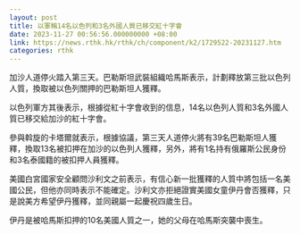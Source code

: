 ```yaml
---
layout: post
title: 以軍稱14名以色列和3名外國人質已移交紅十字會
date: 2023-11-27 00:56:56.000000000 +08:00
link: https://news.rthk.hk/rthk/ch/component/k2/1729522-20231127.htm
categories: rthk
---
```


加沙人道停火踏入第三天。巴勒斯坦武裝組織哈馬斯表示，計劃釋放第三批以色列人質，換取被以色列關押的巴勒斯坦人獲釋。

以色列軍方其後表示，根據從紅十字會收到的信息，14名以色列人質和3名外國人質已移交給加沙的紅十字會。

參與斡旋的卡塔爾就表示，根據協議，第三天人道停火將有39名巴勒斯坦人獲釋，換取13名被扣押在加沙的以色列人獲釋，另外，將有1名持有俄羅斯公民身份和3名泰國籍的被扣押人員獲釋。

美國白宮國家安全顧問沙利文之前表示，有信心新一批獲釋的人質中將包括一名美國公民，但他亦同時表示不能確定。沙利文亦拒絕證實美國女童伊丹會否獲釋，只是說美方希望伊丹獲釋，並同親屬一起慶祝四歲生日。

伊丹是被哈馬斯扣押的10名美國人質之一，她的父母在哈馬斯突襲中喪生。
